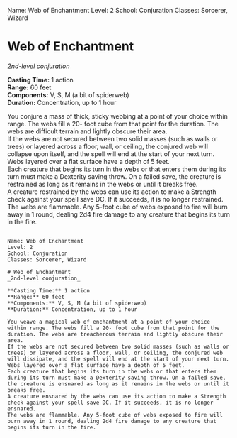 Name: Web of Enchantment
Level: 2
School: Conjuration
Classes: Sorcerer, Wizard

# Web of Enchantment
_2nd-level conjuration_

**Casting Time:** 1 action    
**Range:** 60 feet    
**Components:** V, S, M (a bit of spiderweb)    
**Duration:** Concentration, up to 1 hour 

You conjure a mass of thick, sticky webbing at a point of your choice within range. The webs fill a 20- foot cube from that point for the duration. The webs are difficult terrain and lightly obscure their area.    
If the webs are not secured between two solid masses (such as walls or trees) or layered across a floor, wall, or ceiling, the conjured web will collapse upon itself, and the spell will end at the start of your next turn. Webs layered over a flat surface have a depth of 5 feet.    
Each creature that begins its turn in the webs or that enters them during its turn must make a Dexterity saving throw. On a failed save, the creature is restrained as long as it remains in the webs or until it breaks free.    
A creature restrained by the webs can use its action to make a Strength check against your spell save DC. If it succeeds, it is no longer restrained.    
The webs are flammable. Any 5-foot cube of webs exposed to fire will burn away in 1 round, dealing 2d4 fire damage to any creature that begins its turn in the fire. 
```

Name: Web of Enchantment
Level: 2
School: Conjuration
Classes: Sorcerer, Wizard

# Web of Enchantment
_2nd-level conjuration_

**Casting Time:** 1 action    
**Range:** 60 feet    
**Components:** V, S, M (a bit of spiderweb)    
**Duration:** Concentration, up to 1 hour 

You weave a magical web of enchantment at a point of your choice within range. The webs fill a 20- foot cube from that point for the duration. The webs are treacherous terrain and lightly obscure their area.    
If the webs are not secured between two solid masses (such as walls or trees) or layered across a floor, wall, or ceiling, the conjured web will dissipate, and the spell will end at the start of your next turn. Webs layered over a flat surface have a depth of 5 feet.    
Each creature that begins its turn in the webs or that enters them during its turn must make a Dexterity saving throw. On a failed save, the creature is ensnared as long as it remains in the webs or until it breaks free.    
A creature ensnared by the webs can use its action to make a Strength check against your spell save DC. If it succeeds, it is no longer ensnared.    
The webs are flammable. Any 5-foot cube of webs exposed to fire will burn away in 1 round, dealing 2d4 fire damage to any creature that begins its turn in the fire.